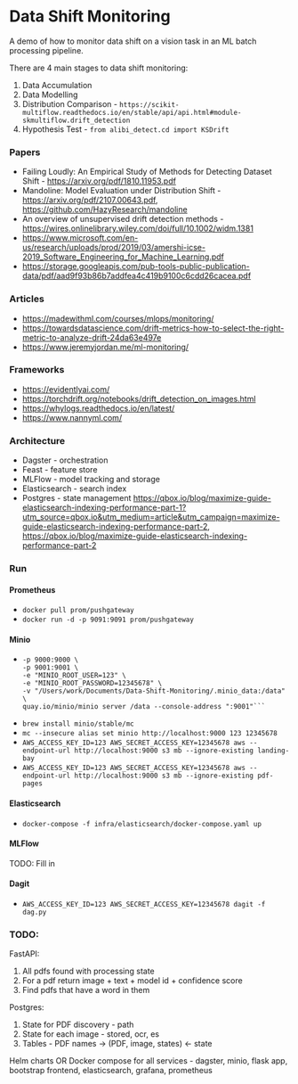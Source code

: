 # Data Shift Monitoring

A demo of how to monitor data shift on a vision task in an ML batch processing pipeline. 

There are 4 main stages to data shift monitoring:
1. Data Accumulation
1. Data Modelling
1. Distribution Comparison - `https://scikit-multiflow.readthedocs.io/en/stable/api/api.html#module-skmultiflow.drift_detection`
1. Hypothesis Test - `from alibi_detect.cd import KSDrift`

### Papers
- Failing Loudly: An Empirical Study of Methods for Detecting Dataset Shift - https://arxiv.org/pdf/1810.11953.pdf
- Mandoline: Model Evaluation under Distribution Shift - https://arxiv.org/pdf/2107.00643.pdf, https://github.com/HazyResearch/mandoline
- An overview of unsupervised drift detection methods - https://wires.onlinelibrary.wiley.com/doi/full/10.1002/widm.1381
- https://www.microsoft.com/en-us/research/uploads/prod/2019/03/amershi-icse-2019_Software_Engineering_for_Machine_Learning.pdf
- https://storage.googleapis.com/pub-tools-public-publication-data/pdf/aad9f93b86b7addfea4c419b9100c6cdd26cacea.pdf

### Articles
- https://madewithml.com/courses/mlops/monitoring/
- https://towardsdatascience.com/drift-metrics-how-to-select-the-right-metric-to-analyze-drift-24da63e497e
- https://www.jeremyjordan.me/ml-monitoring/

### Frameworks
- https://evidentlyai.com/
- https://torchdrift.org/notebooks/drift_detection_on_images.html
- https://whylogs.readthedocs.io/en/latest/
- https://www.nannyml.com/

### Architecture
- Dagster - orchestration
- Feast - feature store
- MLFlow - model tracking and storage
- Elasticsearch - search index
- Postgres - state management https://qbox.io/blog/maximize-guide-elasticsearch-indexing-performance-part-1?utm_source=qbox.io&utm_medium=article&utm_campaign=maximize-guide-elasticsearch-indexing-performance-part-2, https://qbox.io/blog/maximize-guide-elasticsearch-indexing-performance-part-2 

### Run
#### Prometheus
- `docker pull prom/pushgateway`
- `docker run -d -p 9091:9091 prom/pushgateway`

#### Minio
- ```docker run \
  -p 9000:9000 \
  -p 9001:9001 \
  -e "MINIO_ROOT_USER=123" \
  -e "MINIO_ROOT_PASSWORD=12345678" \
  -v "/Users/work/Documents/Data-Shift-Monitoring/.minio_data:/data" \
  quay.io/minio/minio server /data --console-address ":9001"```
- `brew install minio/stable/mc`
- `mc --insecure alias set minio http://localhost:9000 123 12345678`
- `AWS_ACCESS_KEY_ID=123 AWS_SECRET_ACCESS_KEY=12345678 aws --endpoint-url http://localhost:9000 s3 mb --ignore-existing landing-bay`
- `AWS_ACCESS_KEY_ID=123 AWS_SECRET_ACCESS_KEY=12345678 aws --endpoint-url http://localhost:9000 s3 mb --ignore-existing pdf-pages`

#### Elasticsearch
- `docker-compose -f infra/elasticsearch/docker-compose.yaml up`

#### MLFlow
TODO: Fill in

#### Dagit
- `AWS_ACCESS_KEY_ID=123 AWS_SECRET_ACCESS_KEY=12345678 dagit -f dag.py`

### TODO:
FastAPI:
1. All pdfs found with processing state
1. For a pdf return image + text + model id + confidence score
1. Find pdfs that have a word in them

Postgres:
1. State for PDF discovery - path
1. State for each image - stored, ocr, es
1. Tables - PDF names -> (PDF, image, states) <- state

Helm charts OR Docker compose for all services - dagster, minio, flask app, bootstrap frontend, elasticsearch, grafana, prometheus
